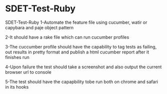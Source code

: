 # SDET-Test-Ruby
SDET-Test-Ruby
1-Automate the feature file using cucumber, watir or capybara and paje object pattern 


2-It should have a rake file which can  run cucumber profiles


3-The cuccumber profile should have the capability to tag tests as failing, out results in pretty format and publish a html cucumber report after it finishes run 


4-Upon failure the test should take a screenshot and also output the current browser url to console 


5-The test should have the capapbility tobe run both on chrome and safari in its hooks 


